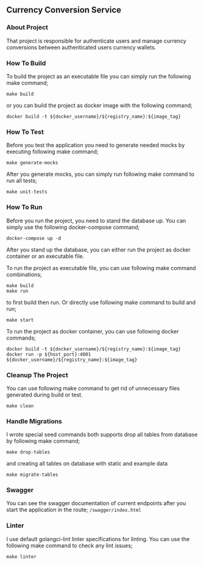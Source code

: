 ## Currency Conversion Service

### About Project
That project is responsible for authenticate users and manage 
currency conversions between authenticated users currency wallets.

### How To Build

To build the project as an executable file you can simply run
the following make command;
```shell
make build
```

or you can build the project as docker image with the following
command;
```shell
docker build -t ${docker_username}/${registry_name}:${image_tag}
```

### How To Test

Before you test the application you need to generate needed mocks
by executing following make command;

````shell
make generate-mocks
````

After you generate mocks, you can simply run following make command
to run all tests;

````shell
make unit-tests
````

### How To Run
Before you run the project, you need to stand the database up.
You can simply use the following docker-compose command;
````shell
docker-compose up -d
````

After you stand up the database, you can either run the project
as docker container or an executable file.

To run the project as executable file, you can use following 
make command combinations;

````shell
make build
make run
````
to first build then run. Or directly use following make command 
to build and run;
````shell
make start
````

To run the project as docker container, you can use following docker
commands;
````shell
docker build -t ${docker_username}/${registry_name}:${image_tag}
docker run -p ${host_port}:4001 ${docker_username}/${registry_name}:${image_tag}
````
### Cleanup The Project

You can use following make command to get rid of unnecessary
files generated during build or test.
````shell
make clean
````
### Handle Migrations

I wrote special seed commands both supports drop all tables
from database by following make command;
````shell
make drop-tables
````
and creating all tables on database with static and example data
````shell
make migrate-tables
````

### Swagger

You can see the swagger documentation of current endpoints after
you start the application in the route;
`/swagger/index.html`


### Linter

I use default golangci-lint linter specifications for linting.
You can use the following make command to check any lint issues;
````shell
make linter
````
